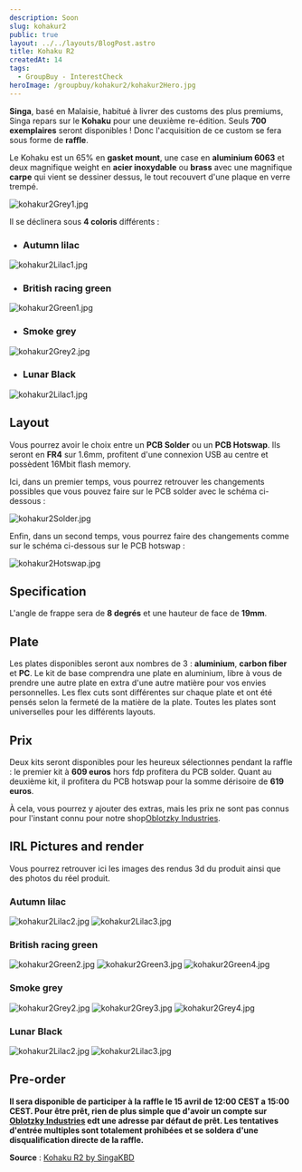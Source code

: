 ```yaml
---
description: Soon
slug: kohakur2
public: true
layout: ../../layouts/BlogPost.astro
title: Kohaku R2
createdAt: 14
tags:
  - GroupBuy - InterestCheck
heroImage: /groupbuy/kohakur2/kohakur2Hero.jpg
---
```



**Singa**, basé en Malaisie, habitué à livrer des customs des plus premiums, Singa repars sur le **Kohaku** pour une deuxième re-édition. Seuls **700 exemplaires** seront disponibles ! Donc l'acquisition de ce custom se fera sous forme de **raffle**.

Le Kohaku est un 65% en **gasket mount**, une case en **aluminium 6063** et deux magnifique weight en **acier inoxydable** ou **brass** avec une magnifique **carpe** qui vient se dessiner dessus, le tout recouvert d'une plaque en verre trempé.

![kohakur2Grey1.jpg](/groupbuy/kohakur2/kohakur2Grey1.jpg)

Il se déclinera sous **4 coloris** différents :

- ### Autumn lilac

![kohakur2Lilac1.jpg](/groupbuy/kohakur2/kohakur2Lilac1.jpg)

- ### British racing green

![kohakur2Green1.jpg](/groupbuy/kohakur2/kohakur2Green1.jpg)

- ### Smoke grey

![kohakur2Grey2.jpg](/groupbuy/kohakur2/kohakur2Grey2.jpg)

- ### Lunar Black

![kohakur2Lilac1.jpg](/groupbuy/kohakur2/kohakur2Black1.jpg)

## Layout

Vous pourrez avoir le choix entre un **PCB Solder** ou un **PCB Hotswap**. Ils seront en **FR4** sur 1.6mm, profitent d'une connexion USB au centre et possèdent 16Mbit flash memory.

Ici, dans un premier temps, vous pourrez retrouver les changements possibles que vous pouvez faire sur le PCB solder avec le schéma ci-dessous :

![kohakur2Solder.jpg](/groupbuy/kohakur2/kohakur2Solder.jpg)

Enfin, dans un second temps, vous pourrez faire des changements comme sur le schéma ci-dessous sur le PCB hotswap :

![kohakur2Hotswap.jpg](/groupbuy/kohakur2/kohakur2Hotswap.jpg)

## Specification

L'angle de frappe sera de **8 degrés** et une hauteur de face de **19mm**.

## Plate

Les plates disponibles seront aux nombres de 3 : **aluminium**, **carbon fiber** et **PC**. Le kit de base comprendra une plate en aluminium, libre à vous de prendre une autre plate en extra d'une autre matière pour vos envies personnelles. Les flex cuts sont différentes sur chaque plate et ont été pensés selon la fermeté de la matière de la plate. Toutes les plates sont universelles pour les différents layouts.

## Prix

Deux kits seront disponibles pour les heureux sélectionnes pendant la raffle : le premier kit à **609 euros** hors fdp profitera du PCB solder. Quant au deuxième kit, il profitera du PCB hotswap pour la somme dérisoire de **619 euros**.

À cela, vous pourrez y ajouter des extras, mais les prix ne sont pas connus pour l'instant connu pour notre shop[Oblotzky Industries](https://oblotzky.industries/).

## IRL Pictures and render

Vous pourrez retrouver ici les images des rendus 3d du produit ainsi que des photos du réel produit.

### Autumn lilac

![kohakur2Lilac2.jpg](/groupbuy/kohakur2/kohakur2Lilac2.jpg)
![kohakur2Lilac3.jpg](/groupbuy/kohakur2/kohakur2Lilac3.jpg)

### British racing green

![kohakur2Green2.jpg](/groupbuy/kohakur2/kohakur2Green2.jpg)
![kohakur2Green3.jpg](/groupbuy/kohakur2/kohakur2Green3.jpg)
![kohakur2Green4.jpg](/groupbuy/kohakur2/kohakur2Green4.jpg)

### Smoke grey

![kohakur2Grey2.jpg](/groupbuy/kohakur2/kohakur2Grey1.jpg)
![kohakur2Grey3.jpg](/groupbuy/kohakur2/kohakur2Grey3.jpg)
![kohakur2Grey4.jpg](/groupbuy/kohakur2/kohakur2Grey4.jpg)

### Lunar Black

![kohakur2Lilac2.jpg](/groupbuy/kohakur2/kohakur2Black2.jpg)
![kohakur2Lilac3.jpg](/groupbuy/kohakur2/kohakur2Black3.jpg)

## Pre-order

**Il sera disponible de participer à la raffle le 15 avril de 12:00 CEST a 15:00 CEST. Pour être prêt, rien de plus simple que d'avoir un compte sur [Oblotzky Industries](https://oblotzky.industries/) edt une adresse par défaut de prêt. Les tentatives d'entrée multiples sont totalement prohibées et se soldera d'une disqualification directe de la raffle.**

**Source** : [Kohaku R2 by SingaKBD](https://singakbd.com/blogs/groupbuy-and-updates/kohaku-r2-groupbuy)